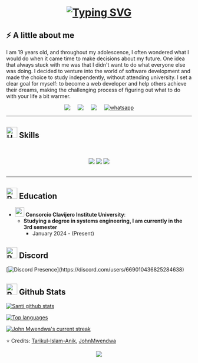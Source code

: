<h1 align="center">
    <a href="https://git.io/typing-svg"><img src="https://readme-typing-svg.herokuapp.com?font=Fira+Code&weight=800&size=25&duration=700&pause=1000&color=BDF74C&center=true&vCenter=true&multiline=true&width=435&lines=Hola%2C+Soy+Santiago+Melo" alt="Typing SVG" /></a>
</h1>

## ⚡ A little about me

I am 19 years old, and throughout my adolescence, I often wondered what I would do when it came time to make decisions about my future.
One idea that always stuck with me was that I didn't want to do what everyone else was doing. I decided to venture into the world of software development and made the choice to study independently, without attending university.
I set a clear goal for myself: to become a web developer and help others achieve their dreams, making the challenging process of figuring out what to do with your life a bit warmer.

<div style="display: flex; justify-content: center; gap: 20px" >
<a href="mailto:santiagocano15cr7@gmail.com">
    <img src="https://img.shields.io/badge/Gmail-333333?style=for-the-badge&logo=gmail&logoColor=red" />
  </a>
  <a href="https://www.linkedin.com/in/santiago-melo-7b25732a5/" target="_blank">
    <img src="https://img.shields.io/badge/LinkedIn-0077B5?style=for-the-badge&logo=linkedin&logoColor=white" target="_blank" />
  </a>
  <a href="https://portafolio-dev-santi.vercel.app/id" target="_blank">
     <img src="https://img.shields.io/badge/Portfolio-FF5722?style=for-the-badge&logo=todoist&logoColor=white" target="_blank" />
  </a>
  <a href="https://wa.me/7721114272" title="Whatsapp"><img alt="whatsapp"  src="https://img.shields.io/badge/WhatsApp-25D366?style=for-the-badge&logo=whatsapp&logoColor=white"/></a>

</div>
 <hr/>

## <img src="https://raw.githubusercontent.com/Tarikul-Islam-Anik/Animated-Fluent-Emojis/master/Emojis/Objects/Hammer%20and%20Wrench.png" alt="Hammer and Wrench" width="30" height="30" /> Skills

<br/>
<div align="center" >
    <img src="https://skillicons.dev/icons?i=html,css,javascript,react,typescript,next,tailwind,materialui" />
    <img style="margin-top: 15px;" src="https://skillicons.dev/icons?i=,sass,styledcomponents,git,github,mongo,firebase,prisma,postman" />
    <img style="margin-top: 15px;" src="https://skillicons.dev/icons?i=vite,vercel,netlify,vscode,npm,figma,stackoverflow"/>
</div>

<br/>
<hr/>

## <img src="https://raw.githubusercontent.com/Tarikul-Islam-Anik/Animated-Fluent-Emojis/master/Emojis/Travel%20and%20places/School.png" alt="Rocket" width="30" height="30" />   Education

- <img src="https://cursos.clavijero.edu.mx" width="25"> **Consorcio Clavijero Institute University**:
  - **Studying a degree in systems engineering, I am currently in the 3rd semester**
    - January 2024 - (Present)

## <img src="https://raw.githubusercontent.com/Tarikul-Islam-Anik/Animated-Fluent-Emojis/master/Emojis/Travel%20and%20places/Cyclone.png" alt="Rocket" width="30" height="30" /> Discord

[![Discord Presence](https://lanyard.cnrad.dev/api/669010436825284638?)](https://discord.com/users/669010436825284638)

## <img src="https://raw.githubusercontent.com/Tarikul-Islam-Anik/Animated-Fluent-Emojis/master/Emojis/Travel%20and%20places/Rocket.png" alt="Rocket" width="30" height="30" /> Github Stats

 [![Santi github stats](https://bad-apple-github-readme.vercel.app/api?username=santimelo7&show_icons=true&count_private=true&line_height=20&icon_color=00b3ff&theme=blue-green&title_color=00b3ff)](#)

 [![Top languages](https://github-readme-mwendwa.vercel.app/api/top-langs/?username=santimelo7&layout=compact&count_private=true&theme=blue-green&title_color=00b3ff)](#)

[![John Mwendwa's current streak](https://streak-stats.demolab.com/?user=santimelo7&count_private=true&theme=blue-green&title_color=00b3ff)](#)

⭐️ Credits:  [Tarikul-Islam-Anik](https://github.com/Tarikul-Islam-Anik), [JohnMwendwa](https://github.com/JohnMwendwa)

<p align="center">
  <img src="https://capsule-render.vercel.app/api?type=waving&height=300&color=gradient&section=footer&reversal=true"/>
</p>
